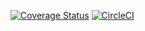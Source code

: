 [![Coverage Status](https://coveralls.io/repos/github/Ewanjiru/phone-generator/badge.svg?branch=dev)](https://coveralls.io/github/Ewanjiru/phone-generator?branch=dev) [![CircleCI](https://circleci.com/gh/Ewanjiru/phone-generator.svg?style=svg)](https://circleci.com/gh/Ewanjiru/phone-generator)